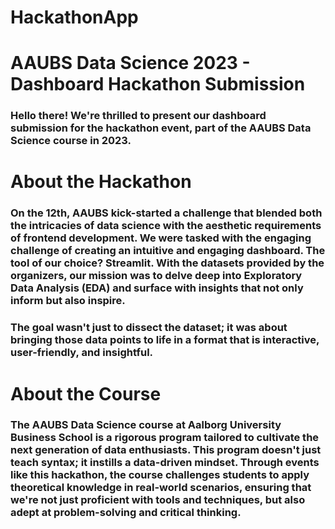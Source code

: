 # HackathonApp

# AAUBS Data Science 2023 - Dashboard Hackathon Submission
### Hello there! We're thrilled to present our dashboard submission for the hackathon event, part of the AAUBS Data Science course in 2023.

# About the Hackathon
### On the 12th, AAUBS kick-started a challenge that blended both the intricacies of data science with the aesthetic requirements of frontend development. We were tasked with the engaging challenge of creating an intuitive and engaging dashboard. The tool of our choice? Streamlit. With the datasets provided by the organizers, our mission was to delve deep into Exploratory Data Analysis (EDA) and surface with insights that not only inform but also inspire.

### The goal wasn't just to dissect the dataset; it was about bringing those data points to life in a format that is interactive, user-friendly, and insightful.

# About the Course
### The AAUBS Data Science course at Aalborg University Business School is a rigorous program tailored to cultivate the next generation of data enthusiasts. This program doesn't just teach syntax; it instills a data-driven mindset. Through events like this hackathon, the course challenges students to apply theoretical knowledge in real-world scenarios, ensuring that we're not just proficient with tools and techniques, but also adept at problem-solving and critical thinking.